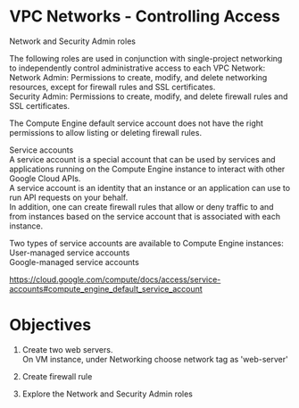 # VPC Networks - Controlling Access

Network and Security Admin roles

The following roles are used in conjunction with single-project networking to independently control administrative access to each VPC Network:
Network Admin: Permissions to create, modify, and delete networking resources, except for firewall rules and SSL certificates.                                        
Security Admin: Permissions to create, modify, and delete firewall rules and SSL certificates.                                                                        
              
The Compute Engine default service account does not have the right permissions to allow listing or deleting firewall rules.                                   

Service accounts                                                                                                                
A service account is a special account that can be used by services and applications running on the Compute Engine instance to interact with other Google Cloud APIs.   
A service account is an identity that an instance or an application can use to run API requests on your behalf.                                                    
In addition, one can create firewall rules that allow or deny traffic to and from instances based on the service account that is associated with each instance.        

Two types of service accounts are available to Compute Engine instances:                                                                                         
User-managed service accounts                                                                                                                                      
Google-managed service accounts                                                                                                                                       

https://cloud.google.com/compute/docs/access/service-accounts#compute_engine_default_service_account

# Objectives

1. Create two web servers.                                                                                                                                            
   On VM instance, under Networking choose network tag as 'web-server'                                                                                               
   
2. Create firewall rule
   
3. Explore the Network and Security Admin roles
